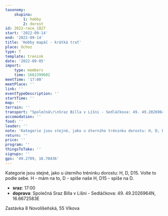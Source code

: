 ```yaml
---
taxonomy:
    skupina:
        1: hobby
        2: dorost
id: 2022-race_1827
start: '2022-09-14'
end: '2022-09-14'
title: 'Hobby mapáč - krátká trať'
place: Ochoz
type: T
template: trenink
date: '2022-09-05'
import:
    type: members
    time: 1662399602
meetTime: '17:00'
meetPlace: ''
link: ''
eventTypeDescription: ''
startTime: ''
map: ''
terrain: ''
transport: "Společná\r\nSraz Billa v Líšni - Sedláčkova: 49. 49.2026964N, 16.6672583E\r\n\r\nZastávka 8 Novolíšeňská, 55 Vlkova"
accomodation: ''
food: ''
leader: ''
note: 'Kategorie jsou stejné, jako u úterního tréninku dorostu: H, D, D15. Volte to podle sebe. H - mám na to, D - spíše naše H, D15 - spíše na D.'
return: ''
price: ''
program: ''
thingsToTake: ''
signups: ''
gps: '49.2709, 16.70436'
---
```


Kategorie jsou stejné, jako u úterního tréninku dorostu: H, D, D15. Volte to podle sebe. H - mám na to, D - spíše naše H, D15 - spíše na D.
* **sraz**: 17:00
* **doprava**: Společná
Sraz Billa v Líšni - Sedláčkova: 49. 49.2026964N, 16.6672583E

Zastávka 8 Novolíšeňská, 55 Vlkova
